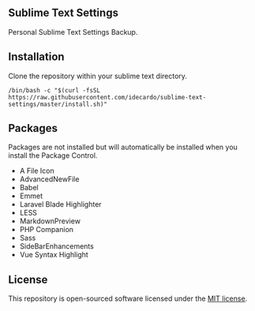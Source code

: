 ## Sublime Text Settings

Personal Sublime Text Settings Backup.

## Installation

Clone the repository within your sublime text directory.

```
/bin/bash -c "$(curl -fsSL https://raw.githubusercontent.com/idecardo/sublime-text-settings/master/install.sh)"
```

## Packages

Packages are not installed but will automatically be installed when you install the Package Control.

- A File Icon
- AdvancedNewFile
- Babel
- Emmet
- Laravel Blade Highlighter
- LESS
- MarkdownPreview
- PHP Companion
- Sass
- SideBarEnhancements
- Vue Syntax Highlight

## License

This repository is open-sourced software licensed under the [MIT license](https://opensource.org/licenses/MIT).
